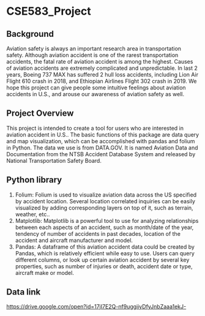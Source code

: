 # CSE583_Project
## Background
Aviation safety is always an important
research area in transportation safety.
Although aviation accident is one of the rarest transportation accidents, the fatal rate of aviation accident is among the highest.
Causes of aviation accidents are extremely complicated and unpredictable.
In last 2 years, Boeing 737 MAX has suffered 2 hull loss accidents, including Lion Air Flight 610 crash in 2018, and Ethiopian Airlines Flight 302 crash in 2019. We hope this project can give people  some intuitive feelings about aviation accidents in U.S., and arouse our awareness of aviation safety as well.

## Project Overview
This project is intended to create a tool for users who are interested in aviation accident in U.S.. The basic functions of this package are data query and map visualization, which can be accomplished with pandas and folium in Python.
The data we use is from DATA.GOV. It is named Aviation Data and Documentation from the NTSB Accident Database System and released by National Transportation Safety Board.
## Python library
1) Folium: Folium is used to visualize aviation data across the US specified by accident location. Several location correlated inquiries can be easily visualized by adding corresponding layers on top of it, such as terrain, weather, etc..
2) Matplotlib: Matplotlib is a powerful tool to use for analyzing relationships between each aspects of an accident, such as month/date of the year, tendency of number of accidents in past decades, location of the accident and aircraft manufacturer and model. 
3) Pandas: A dataframe of this aviation accident data could be created by Pandas, which is relatively efficient while easy to use. Users can query different columns, or look up certain aviation accident by several key properties, such as number of injuries or death, accident date or type, aircraft make or model. 

## Data link
https://drive.google.com/open?id=17jI7E2Q-nf9uggiiyDfyJnbZaaa1ekJ-
